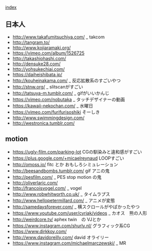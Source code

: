 [index](https://github.com/kitasenjudesign/bookmarks/blob/master/README.md)

## 日本人
* http://www.takafumitsuchiya.com/ _ takcom
* http://tangram.to/
* http://www.kojiaramaki.org/
* https://vimeo.com/album/1526725
* http://takashiohashi.com/
* http://densuke28.com/
* http://yohsukechiai.com/
* https://daiheishibata.jp/
* http://kouheinakama.com/ _ 反応拡散系のすごいやつ
* http://stnw.org/ _ slitscanがすごい
* http://tatsuya-m.tumblr.com/ _ gifがいいかんじ
* https://vimeo.com/nobutaka _ タッチデザイナーの動画
* https://kawaii-nekochan.com/ _ 水曜日
* https://vimeo.com/furifurisoshiki そーしき
* http://www.swimmingdesign.com/
* http://westronica.tumblr.com/


## motion
* https://ugly-film.com/parking-lot CGの馴染みと違和感がすごい
* https://plus.google.com/+micaelreynaud LOOPすごい
* http://omoss.io/ fitc とか おもしろシミュレーション
* http://beesandbombs.tumblr.com/ gif アニの鬼
* http://pesfilm.com/ _ PES stop motion の鬼
* http://oliverlaric.com/
* http://francoisvogel.com/ _ vogel
* http://www.robwhitworth.co.uk/ _ タイムラプス
* http://www.hellopetermillard.com/ _ アニメが変態
* http://samedaysforever.com/ _ 横スクロールがやばかったやつ
* https://www.youtube.com/user/cyriak/videos _ カオス　熊の人形
* http://weirdcore.tv/ aphex twin　の VJとか
* https://www.instagram.com/shurly.nl/ グラフィック系CG
* https://www.dirkkoy.com/ 
* http://www.davidoreilly.com/ david オライリー
* https://www.instagram.com/michaelmarczewski/ _ MR 

